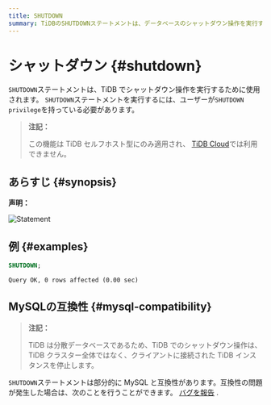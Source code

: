 ```yaml
---
title: SHUTDOWN
summary: TiDBのSHUTDOWNステートメントは、データベースのシャットダウン操作を実行するために使用されます。ユーザーはSHUTDOWN privilegeを持っている必要があります。この機能はTiDBセルフホスト型にのみ適用され、TiDB Cloudでは利用できません。SHUTDOWNステートメントは部分的にMySQLと互換性があります。TiDBでのシャットダウン操作は、クライアントに接続されたTiDBインスタンスを停止します。
---
```


# シャットダウン {#shutdown}

`SHUTDOWN`ステートメントは、TiDB でシャットダウン操作を実行するために使用されます。 `SHUTDOWN`ステートメントを実行するには、ユーザーが`SHUTDOWN privilege`を持っている必要があります。

> **注記：**
>
> この機能は TiDB セルフホスト型にのみ適用され、 [TiDB Cloud](https://docs.pingcap.com/tidbcloud/)では利用できません。

## あらすじ {#synopsis}

**声明：**

![Statement](https://download.pingcap.com/images/docs/sqlgram/ShutdownStmt.png)

## 例 {#examples}

```sql
SHUTDOWN;
```

    Query OK, 0 rows affected (0.00 sec)

## MySQLの互換性 {#mysql-compatibility}

> **注記：**
>
> TiDB は分散データベースであるため、TiDB でのシャットダウン操作は、TiDB クラスター全体ではなく、クライアントに接続された TiDB インスタンスを停止します。

`SHUTDOWN`ステートメントは部分的に MySQL と互換性があります。互換性の問題が発生した場合は、次のことを行うことができます。 [バグを報告](https://docs.pingcap.com/tidb/stable/support) .
